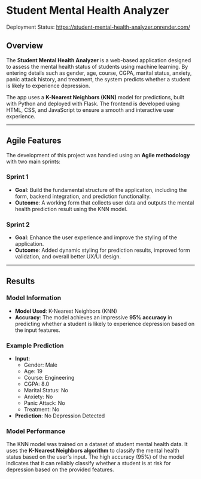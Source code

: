 # Student Mental Health Analyzer
Deployment Status: https://student-mental-health-analyzer.onrender.com/
## Overview

The **Student Mental Health Analyzer** is a web-based application designed to assess the mental health status of students using machine learning. By entering details such as gender, age, course, CGPA, marital status, anxiety, panic attack history, and treatment, the system predicts whether a student is likely to experience depression.

The app uses a **K-Nearest Neighbors (KNN)** model for predictions, built with Python and deployed with Flask. The frontend is developed using HTML, CSS, and JavaScript to ensure a smooth and interactive user experience.

---

## Agile Features

The development of this project was handled using an **Agile methodology** with two main sprints:

### Sprint 1
- **Goal**: Build the fundamental structure of the application, including the form, backend integration, and prediction functionality.
- **Outcome**: A working form that collects user data and outputs the mental health prediction result using the KNN model.

### Sprint 2
- **Goal**: Enhance the user experience and improve the styling of the application.
- **Outcome**: Added dynamic styling for prediction results, improved form validation, and overall better UX/UI design.

---

## Results

### Model Information
- **Model Used**: K-Nearest Neighbors (KNN)
- **Accuracy**: The model achieves an impressive **95% accuracy** in predicting whether a student is likely to experience depression based on the input features.

### Example Prediction
- **Input**: 
  - Gender: Male
  - Age: 19
  - Course: Engineering
  - CGPA: 8.0
  - Marital Status: No
  - Anxiety: No
  - Panic Attack: No
  - Treatment: No
- **Prediction**: No Depression Detected

### Model Performance
The KNN model was trained on a dataset of student mental health data. It uses the **K-Nearest Neighbors algorithm** to classify the mental health status based on the user's input. The high accuracy (95%) of the model indicates that it can reliably classify whether a student is at risk for depression based on the provided features.
